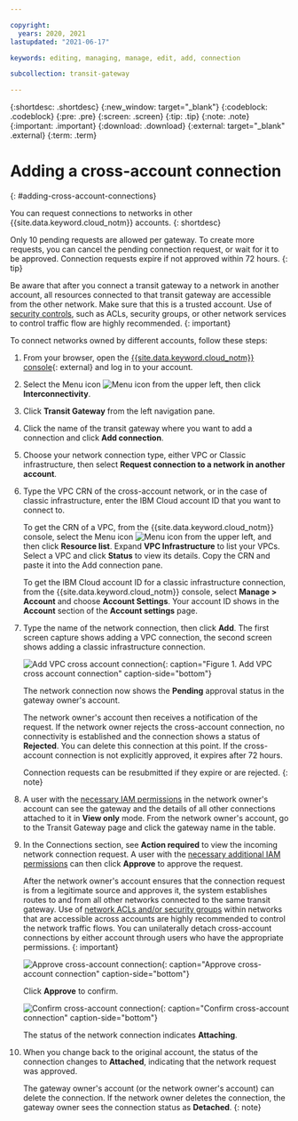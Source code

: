 ```yaml
---

copyright:
  years: 2020, 2021
lastupdated: "2021-06-17"

keywords: editing, managing, manage, edit, add, connection

subcollection: transit-gateway

---
```


{:shortdesc: .shortdesc}
{:new_window: target="_blank"}
{:codeblock: .codeblock}
{:pre: .pre}
{:screen: .screen}
{:tip: .tip}
{:note: .note}
{:important: .important}
{:download: .download}
{:external: target="_blank" .external}
{:term: .term}

# Adding a cross-account connection
{: #adding-cross-account-connections}

You can request connections to networks in other {{site.data.keyword.cloud_notm}} accounts.
{: shortdesc}

Only 10 pending requests are allowed per gateway. To create more requests, you can cancel the pending connection request, or wait for it to be approved. Connection requests expire if not approved within 72 hours.
{: tip}

Be aware that after you connect a transit gateway to a network in another account, all resources connected to that transit gateway are accessible from the other network. Make sure that this is a trusted account. Use of [security controls](/docs/vpc?topic=vpc-security-in-your-vpc), such as ACLs, security groups, or other network services to control traffic flow are highly recommended.
{: important}

To connect networks owned by different accounts, follow these steps:

1. From your browser, open the [{{site.data.keyword.cloud_notm}} console](https://cloud.ibm.com){: external} and log in to your account.
1. Select the Menu icon ![Menu icon](../../icons/icon_hamburger.svg) from the upper left, then click **Interconnectivity**.
1. Click **Transit Gateway** from the left navigation pane.
1. Click the name of the transit gateway where you want to add a connection and click **Add connection**.
1. Choose your network connection type, either VPC or Classic infrastructure, then select **Request connection to a network in another account**.
1. Type the VPC CRN of the cross-account network, or in the case of classic infrastructure, enter the IBM Cloud account ID that you want to connect to.

   To get the CRN of a VPC, from the {{site.data.keyword.cloud_notm}} console, select the Menu icon ![Menu icon](../../icons/icon_hamburger.svg) from the upper left, and then click **Resource list**. Expand **VPC Infrastructure** to list your VPCs. Select a VPC and click **Status** to view its details. Copy the CRN and paste it into the Add connection pane.

   To get the IBM Cloud account ID for a classic infrastructure connection, from the {{site.data.keyword.cloud_notm}} console, select **Manage > Account** and choose **Account Settings**. Your account ID shows in the **Account** section of the **Account settings** page.  

1. Type the name of the network connection, then click **Add**. The first screen capture shows adding a VPC connection, the second screen shows adding a classic infrastructure connection.

   ![Add VPC cross account connection](images/addCrossAcctConnection.png "Adding cross-account connection - VPC"){: caption="Figure 1. Add VPC cross account connection" caption-side="bottom"}

   The network connection now shows the **Pending** approval status in the gateway owner's account.

   The network owner's account then receives a notification of the request. If the network owner rejects the cross-account connection, no connectivity is established and the connection shows a status of **Rejected**. You can delete this connection at this point. If the cross-account connection is not explicitly approved, it expires after 72 hours.

   Connection requests can be resubmitted if they expire or are rejected.
   {: note}

1. A user with the [necessary IAM permissions](/docs/transit-gateway?topic=transit-gateway-iam) in the network owner's account can see the gateway and the details of all other connections attached to it in **View only** mode. From the network owner's account, go to the Transit Gateway page and click the gateway name in the table.

1. In the Connections section, see **Action required** to view the incoming network connection request. A user with the [necessary additional IAM permissions](/docs/transit-gateway?topic=transit-gateway-iam) can then click **Approve** to approve the request.

   After the network owner's account ensures that the connection request is from a legitimate source and approves it, the system establishes routes to and from all other networks connected to the same transit gateway. Use of [network ACLs and/or security groups](/docs/vpc?topic=vpc-security-in-your-vpc#security-in-your-vpc) within networks that are accessible across accounts are highly recommended to control the network traffic flows. You can unilaterally detach cross-account connections by either account through users who have the appropriate permissions.
   {: important}

   ![Approve cross-account connection](images/approveCrossAcctConnection.png "Approve cross-account connection"){: caption="Approve cross-account connection" caption-side="bottom"}

   Click **Approve** to confirm.

   ![Confirm cross-account connection](images/confirmCrossAcctConnection.png "Confirm cross-account connection"){: caption="Confirm cross-account connection" caption-side="bottom"}

   The status of the network connection indicates **Attaching**.

1. When you change back to the original account, the status of the connection changes to **Attached**, indicating that the network request was approved.

   The gateway owner's account (or the network owner's account) can delete the connection. If the network owner deletes the connection, the gateway owner sees the connection status as **Detached**.
   {: note}
